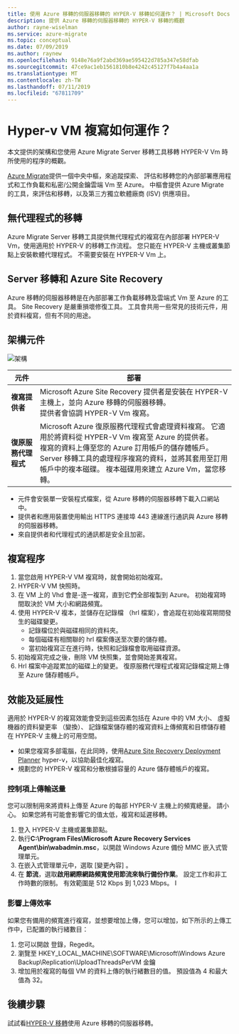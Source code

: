 ```yaml
---
title: 使用 Azure 移轉的伺服器移轉的 HYPER-V 移轉如何運作？ | Microsoft Docs
description: 提供 Azure 移轉的伺服器移轉的 HYPER-V 移轉的概觀
author: rayne-wiselman
ms.service: azure-migrate
ms.topic: conceptual
ms.date: 07/09/2019
ms.author: raynew
ms.openlocfilehash: 9148e76a9f2abd369ae595422d785a347e58dfab
ms.sourcegitcommit: 47ce9ac1eb1561810b8e4242c45127f7b4a4aa1a
ms.translationtype: MT
ms.contentlocale: zh-TW
ms.lasthandoff: 07/11/2019
ms.locfileid: "67811709"
---
```

# <a name="how-does-hyper-v-replication-work"></a>Hyper-v VM 複寫如何運作？

本文提供的架構和您使用 Azure Migrate Server 移轉工具移轉 HYPER-V Vm 時所使用的程序的概觀。

[Azure Migrate](migrate-services-overview.md)提供一個中央中樞，來追蹤探索、 評估和移轉您的內部部署應用程式和工作負載和私密/公開金鑰雲端 Vm 至 Azure。 中樞會提供 Azure Migrate 的工具，來評估和移轉，以及第三方獨立軟體廠商 (ISV) 供應項目。

## <a name="agentless-migration"></a>無代理程式的移轉

Azure Migrate Server 移轉工具提供無代理程式的複寫在內部部署 HYPER-V Vm，使用適用於 HYPER-V 的移轉工作流程。 您只能在 HYPER-V 主機或叢集節點上安裝軟體代理程式。 不需要安裝在 HYPER-V Vm 上。

## <a name="server-migration-and-azure-site-recovery"></a>Server 移轉和 Azure Site Recovery

Azure 移轉的伺服器移轉是在內部部署工作負載移轉及雲端式 Vm 至 Azure 的工具。 Site Recovery 是嚴重損壞修復工具。 工具會共用一些常見的技術元件，用於資料複寫，但有不同的用途。 


## <a name="architectural-components"></a>架構元件

![架構](./media/hyper-v-replication-architecture/architecture.png)



**元件** | **部署** | 
--- | --- 
**複寫提供者** | Microsoft Azure Site Recovery 提供者是安裝在 HYPER-V 主機上，並向 Azure 移轉的伺服器移轉。<br/> 提供者會協調 HYPER-V Vm 複寫。
**復原服務代理程式** | Microsoft Azure 復原服務代理程式會處理資料複寫。 它適用於將資料從 HYPER-V Vm 複寫至 Azure 的提供者。<br/> 複寫的資料上傳至您的 Azure 訂用帳戶的儲存體帳戶。 Server 移轉工具的處理程序複寫的資料，並將其套用至訂用帳戶中的複本磁碟。 複本磁碟用來建立 Azure Vm，當您移轉。

- 元件會安裝單一安裝程式檔案，從 Azure 移轉的伺服器移轉下載入口網站中。
- 提供者和應用裝置使用輸出 HTTPS 連接埠 443 連線進行通訊與 Azure 移轉的伺服器移轉。
- 來自提供者和代理程式的通訊都是安全且加密。


## <a name="replication-process"></a>複寫程序

1. 當您啟用 HYPER-V VM 複寫時，就會開始初始複寫。
2. HYPER-V VM 快照時。
3. 在 VM 上的 Vhd 會是-逐一複寫，直到它們全部複製到 Azure。 初始複寫時間取決於 VM 大小和網路頻寬。
4. 使用 HYPER-V 複本，並儲存在記錄檔 （hrl 檔案），會追蹤在初始複寫期間發生的磁碟變更。
    - 記錄檔位於與磁碟相同的資料夾。
    - 每個磁碟有相關聯的 hrl 檔案傳送至次要的儲存體。
    - 當初始複寫正在進行時，快照和記錄檔會取用磁碟資源。
4. 初始複寫完成之後，刪除 VM 快照集，並會開始差異複寫。
5. Hrl 檔案中追蹤累加的磁碟上的變更。 復原服務代理程式複寫記錄檔定期上傳至 Azure 儲存體帳戶。


## <a name="performance-and-scaling"></a>效能及延展性

適用於 HYPER-V 的複寫效能會受到這些因素包括在 Azure 中的 VM 大小、 虛擬機器的資料變更率 （變換）、 記錄檔案儲存體的複寫資料上傳頻寬和目標儲存體在 HYPER-V 主機上的可用空間。

- 如果您複寫多部電腦，在此同時，使用[Azure Site Recovery Deployment Planner](../site-recovery/hyper-v-deployment-planner-overview.md) hyper-v，以協助最佳化複寫。
- 規劃您的 HYPER-V 複寫和分散根據容量的 Azure 儲存體帳戶的複寫。

### <a name="control-upload-throughput"></a>控制項上傳輸送量

您可以限制用來將資料上傳至 Azure 的每部 HYPER-V 主機上的頻寬總量。 請小心。 如果您將有可能會影響它的值太低，複寫和延遲移轉。


1. 登入 HYPER-V 主機或叢集節點。
2. 執行**C:\Program Files\Microsoft Azure Recovery Services Agent\bin\wabadmin.msc**，以開啟 Windows Azure 備份 MMC 嵌入式管理單元。
3. 在嵌入式管理單元中，選取 [變更內容]  。
4. 在 **節流**，選取**啟用網際網路頻寬使用節流來執行備份作業**。 設定工作和非工作時數的限制。 有效範圍是 512 Kbps 到 1,023 Mbps。
I

### <a name="influence-upload-efficiency"></a>影響上傳效率

如果您有備用的頻寬進行複寫，並想要增加上傳，您可以增加，如下所示的上傳工作中，已配置的執行緒數目：

1. 您可以開啟 登錄，Regedit。
2. 瀏覽至 HKEY_LOCAL_MACHINE\SOFTWARE\Microsoft\Windows Azure Backup\Replication\UploadThreadsPerVM 金鑰
3. 增加用於複寫的每個 VM 的資料上傳的執行緒數目的值。 預設值為 4 和最大值為 32。 




## <a name="next-steps"></a>後續步驟

試試看[HYPER-V 移轉](tutorial-migrate-hyper-v.md)使用 Azure 移轉的伺服器移轉。
